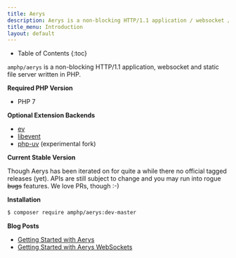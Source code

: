```yaml
---
title: Aerys
description: Aerys is a non-blocking HTTP/1.1 application / websocket / static file server.
title_menu: Introduction
layout: default
---
```


* Table of Contents
{:toc}

`amphp/aerys` is a non-blocking HTTP/1.1 application, websocket and static file server written in PHP.

**Required PHP Version**

- PHP 7

**Optional Extension Backends**

- [ev](https://pecl.php.net/package/ev)
- [libevent](https://pecl.php.net/package/libevent)
- [php-uv](https://github.com/bwoebi/php-uv) (experimental fork)

**Current Stable Version**

Though Aerys has been iterated on for quite a while there no official tagged releases (yet). APIs are still subject to change and you may run into rogue <s>bugs</s> features. We love PRs, though :-)

**Installation**

```bash
$ composer require amphp/aerys:dev-master
```

**Blog Posts**

 - [Getting Started with Aerys](http://blog.kelunik.com/2015/10/21/getting-started-with-aerys.html)
 - [Getting Started with Aerys WebSockets](http://blog.kelunik.com/2015/10/20/getting-started-with-aerys-websockets.html)
